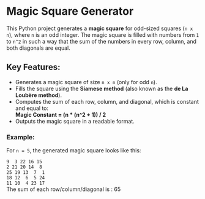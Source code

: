# Magic Square Generator

This Python project generates a **magic square** for odd-sized squares (`n x n`), where `n` is an odd integer. 
The magic square is filled with numbers from `1` to `n^2` in such a way that the sum of the numbers in every row, column, and both diagonals are equal.

## Key Features:
- Generates a magic square of size `n x n` (only for odd `n`).
- Fills the square using the **Siamese method** (also known as the **de La Loubère method**).
- Computes the sum of each row, column, and diagonal, which is constant and equal to:  
  **Magic Constant = (n * (n^2 + 1)) / 2**
- Outputs the magic square in a readable format.

### Example:

For `n = 5`, the generated magic square looks like this:


```9  3 22 16 15```
<br>
```2 21 20 14  8```
<br>
```25 19 13  7  1```
<br>
```18 12  6  5 24```
<br>
```11 10  4 23 17```
<br>
The sum of each row/column/diagonal is : 65


